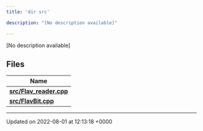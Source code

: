 ```yaml
---
title: 'dir src'

description: "[No description available]"

---
```







[No description available]

## Files

| Name           |
| -------------- |
| **[src/Flav_reader.cpp](/documentation/code/files/flav__reader_8cpp/#file-flav-reader.cpp)**  |
| **[src/FlavBit.cpp](/documentation/code/files/flavbit_8cpp/#file-flavbit.cpp)**  |






-------------------------------

Updated on 2022-08-01 at 12:13:18 +0000
